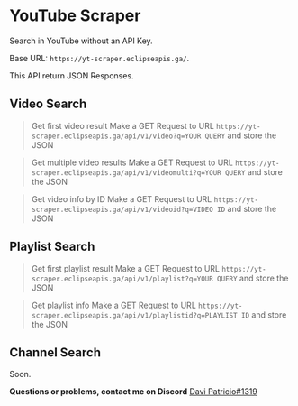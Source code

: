 # YouTube Scraper
Search in YouTube without an API Key. 

Base URL: `https://yt-scraper.eclipseapis.ga/`. 

This API return JSON Responses. 

## Video Search
> Get first video result
Make a GET Request to URL `https://yt-scraper.eclipseapis.ga/api/v1/video?q=YOUR QUERY` and store the JSON 

> Get multiple video results
Make a GET Request to URL `https://yt-scraper.eclipseapis.ga/api/v1/videomulti?q=YOUR QUERY` and store the JSON 

> Get video info by ID
Make a GET Request to URL `https://yt-scraper.eclipseapis.ga/api/v1/videoid?q=VIDEO ID` and store the JSON 

## Playlist Search
> Get first playlist result
Make a GET Request to URL `https://yt-scraper.eclipseapis.ga/api/v1/playlist?q=YOUR QUERY` and store the JSON 

> Get playlist info
Make a GET Request to URL `https://yt-scraper.eclipseapis.ga/api/v1/playlistid?q=PLAYLIST ID` and store the JSON 

## Channel Search
Soon. 

**Questions or problems, contact me on Discord** [Davi Patricio#1319](https://discord.com/users/704468807229505637) 
